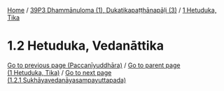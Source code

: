 
[Home](/) / [39P3 Dhammānuloma (1), Dukatikapaṭṭhānapāḷi (3)](../../39P3.md) / [1 Hetuduka, Tika](../1.md)

# 1.2 Hetuduka, Vedanāttika


[Go to previous page (Paccanīyuddhāra)](1.1/1.1.3/1.1.3.7/Paccaniyuddhara.md) / [Go to parent page (1 Hetuduka, Tika)](../1.md) / [Go to next page (1.2.1 Sukhāyavedanāyasampayuttapada)](1.2/1.2.1.md)



